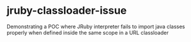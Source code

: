 # jruby-classloader-issue
Demonstrating a POC where JRuby interpreter fails to import java classes properly when defined inside the same scope in a URL classloader

